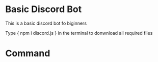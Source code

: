 
<h1> Basic Discord Bot </h1>

This is a basic discord bot fo biginners 

Type { npm i discord.js } in the terminal to donwnload all required files





  <h1> Command </h2>
 
 
 
